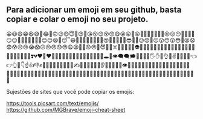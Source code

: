 ## Para adicionar um emoji em seu github, basta copiar e colar o emoji no seu projeto.

😀😃😄😁😆😅🤣😂🙂🙃😉😊😇🥰😍🤩😘😗😊😚😙😋😛😜🤪😝🤑🤗🤭🤫🤔🤐🤨😐😑😶😶‍🌫️😶‍🌫️😏😒🙄😬😮‍💨😮‍💨🤥😌😔😪🤤😴😷🤒🤕🤢🤮🤧🥵🥶🥴😵😵‍💫🤯🤠🥳😎🤓🧐😕😟🙁☹️😮😯😲😳🥺😦😧😨😰😥😢😭😱😖😣😞😓😓😩😫🥱😤😡😠🤬😈👿💀☠️💩🤡👹👺👻👽👾🤖😺😸😹😻😼😽🙀😿😾🙈🙉🙊💌💘💝💖💗💓💞💕💟❣️💔❤️‍🔥❤️🧡💛💚💙💜🤎🖤🤍💋💯💢💥💫💦💨🕳️💬👁️‍🗨️🗨️🗯️💭💤👋🤚🖐️✋🖖👌🤏✌️🤞🤟🤘🤙👈👉👆🖕👇☝️👍👎✊👊🤛🤜👏🙌👐🤲🤝🙏✍️💅🤳💪🦾🦵🦶👂🦻🧠🦷🦴👀👁️👅👶🧒👦👧🧑👱👨🧔👨‍🦰👨‍🦱👨‍🦳👨‍🦲👩👩‍🦰👩‍🦱👩‍🦳👩‍🦲👱‍♀️👱‍♂️🧓👴👵🙍🙍‍♂️🙍‍♀️🙎🙎‍♂️🙎‍♀️🙅🙅‍♂️🙅‍♀️🙆🙆‍♂️🙆‍♀️💁💁‍♂️💁‍♀️🙋🙋‍♂️🙋‍♀️🧏🧏‍♂️🧏‍♀️🤦‍♂️🤦‍♀️🤷

Sujestões de sites que você pode copiar os emojis:

https://tools.picsart.com/text/emojis/ <br>
https://github.com/MGBrave/emoji-cheat-sheet
